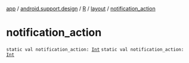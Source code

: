 [app](../../../index.md) / [android.support.design](../../index.md) / [R](../index.md) / [layout](index.md) / [notification_action](.)

# notification_action

`static val notification_action: `[`Int`](https://kotlinlang.org/api/latest/jvm/stdlib/kotlin/-int/index.html)
`static val notification_action: `[`Int`](https://kotlinlang.org/api/latest/jvm/stdlib/kotlin/-int/index.html)